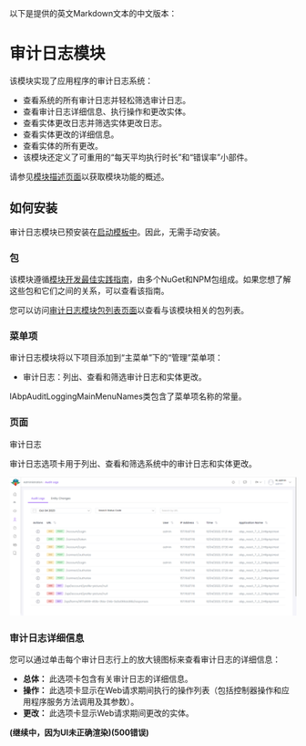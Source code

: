 以下是提供的英文Markdown文本的中文版本：

# 审计日志模块

该模块实现了应用程序的审计日志系统：

- 查看系统的所有审计日志并轻松筛选审计日志。
- 查看审计日志详细信息、执行操作和更改实体。
- 查看实体更改日志并筛选实体更改日志。
- 查看实体更改的详细信息。
- 查看实体的所有更改。
- 该模块还定义了可重用的“每天平均执行时长”和“错误率”小部件。

请参见[模块描述页面](https://docs.abp.io/en/commercial/7.0/Startup-Templates/Index)以获取模块功能的概述。

如何安装
--------------

审计日志模块已预安装在[启动模板中](https://docs.abp.io/en/commercial/7.0/Startup-Templates/Index)。因此，无需手动安装。

### 包

该模块遵循[模块开发最佳实践指南](https://docs.abp.io/en/abp/latest/Best-Practices/Index)，由多个NuGet和NPM包组成。如果您想了解这些包和它们之间的关系，可以查看该指南。

您可以访问[审计日志模块包列表页面](https://abp.io/packages?moduleName=Volo.AuditLogging.Ui)以查看与该模块相关的包列表。

### 菜单项

审计日志模块将以下项目添加到“主菜单”下的“管理”菜单项：

- 审计日志：列出、查看和筛选审计日志和实体更改。

IAbpAuditLoggingMainMenuNames类包含了菜单项名称的常量。

### 页面

审计日志

审计日志选项卡用于列出、查看和筛选系统中的审计日志和实体更改。

![审计日志选项卡用于列出、查看和筛选系统中的审计日志和实体更改](./images/audit-logs.png)

### 审计日志详细信息

您可以通过单击每个审计日志行上的放大镜图标来查看审计日志的详细信息：

- **总体：** 此选项卡包含有关审计日志的详细信息。
- **操作：** 此选项卡显示在Web请求期间执行的操作列表（包括控制器操作和应用程序服务方法调用及其参数）。
- **更改：** 此选项卡显示Web请求期间更改的实体。

**(继续中，因为UI未正确渲染)(500错误)**
